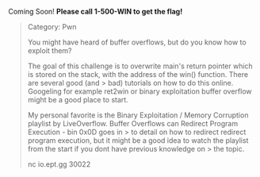 Coming Soon!
**Please call 1-500-WIN to get the flag!**

> Category: Pwn
>
> You might have heard of buffer overflows, but do you know how to exploit them?
> 
> The goal of this challenge is to overwrite main's return pointer which is stored on the stack, with the address of the win() function. There are several good (and > bad) tutorials on how to do this online. Googeling for example ret2win or binary exploitation buffer overflow might be a good place to start.
> 
> My personal favorite is the Binary Exploitation / Memory Corruption playlist by LiveOverflow. Buffer Overflows can Redirect Program Execution - bin 0x0D goes in > to detail on how to redirect redirect program execution, but it might be a good idea to watch the playlist from the start if you dont have previous knowledge on > the topic.
>
> nc io.ept.gg 30022
